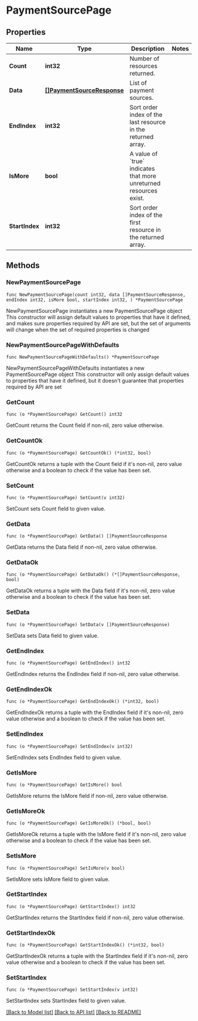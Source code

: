 # PaymentSourcePage

## Properties

Name | Type | Description | Notes
------------ | ------------- | ------------- | -------------
**Count** | **int32** | Number of resources returned. | 
**Data** | [**[]PaymentSourceResponse**](PaymentSourceResponse.md) | List of payment sources. | 
**EndIndex** | **int32** | Sort order index of the last resource in the returned array. | 
**IsMore** | **bool** | A value of &#x60;true&#x60; indicates that more unreturned resources exist. | 
**StartIndex** | **int32** | Sort order index of the first resource in the returned array. | 

## Methods

### NewPaymentSourcePage

`func NewPaymentSourcePage(count int32, data []PaymentSourceResponse, endIndex int32, isMore bool, startIndex int32, ) *PaymentSourcePage`

NewPaymentSourcePage instantiates a new PaymentSourcePage object
This constructor will assign default values to properties that have it defined,
and makes sure properties required by API are set, but the set of arguments
will change when the set of required properties is changed

### NewPaymentSourcePageWithDefaults

`func NewPaymentSourcePageWithDefaults() *PaymentSourcePage`

NewPaymentSourcePageWithDefaults instantiates a new PaymentSourcePage object
This constructor will only assign default values to properties that have it defined,
but it doesn't guarantee that properties required by API are set

### GetCount

`func (o *PaymentSourcePage) GetCount() int32`

GetCount returns the Count field if non-nil, zero value otherwise.

### GetCountOk

`func (o *PaymentSourcePage) GetCountOk() (*int32, bool)`

GetCountOk returns a tuple with the Count field if it's non-nil, zero value otherwise
and a boolean to check if the value has been set.

### SetCount

`func (o *PaymentSourcePage) SetCount(v int32)`

SetCount sets Count field to given value.


### GetData

`func (o *PaymentSourcePage) GetData() []PaymentSourceResponse`

GetData returns the Data field if non-nil, zero value otherwise.

### GetDataOk

`func (o *PaymentSourcePage) GetDataOk() (*[]PaymentSourceResponse, bool)`

GetDataOk returns a tuple with the Data field if it's non-nil, zero value otherwise
and a boolean to check if the value has been set.

### SetData

`func (o *PaymentSourcePage) SetData(v []PaymentSourceResponse)`

SetData sets Data field to given value.


### GetEndIndex

`func (o *PaymentSourcePage) GetEndIndex() int32`

GetEndIndex returns the EndIndex field if non-nil, zero value otherwise.

### GetEndIndexOk

`func (o *PaymentSourcePage) GetEndIndexOk() (*int32, bool)`

GetEndIndexOk returns a tuple with the EndIndex field if it's non-nil, zero value otherwise
and a boolean to check if the value has been set.

### SetEndIndex

`func (o *PaymentSourcePage) SetEndIndex(v int32)`

SetEndIndex sets EndIndex field to given value.


### GetIsMore

`func (o *PaymentSourcePage) GetIsMore() bool`

GetIsMore returns the IsMore field if non-nil, zero value otherwise.

### GetIsMoreOk

`func (o *PaymentSourcePage) GetIsMoreOk() (*bool, bool)`

GetIsMoreOk returns a tuple with the IsMore field if it's non-nil, zero value otherwise
and a boolean to check if the value has been set.

### SetIsMore

`func (o *PaymentSourcePage) SetIsMore(v bool)`

SetIsMore sets IsMore field to given value.


### GetStartIndex

`func (o *PaymentSourcePage) GetStartIndex() int32`

GetStartIndex returns the StartIndex field if non-nil, zero value otherwise.

### GetStartIndexOk

`func (o *PaymentSourcePage) GetStartIndexOk() (*int32, bool)`

GetStartIndexOk returns a tuple with the StartIndex field if it's non-nil, zero value otherwise
and a boolean to check if the value has been set.

### SetStartIndex

`func (o *PaymentSourcePage) SetStartIndex(v int32)`

SetStartIndex sets StartIndex field to given value.



[[Back to Model list]](../README.md#documentation-for-models) [[Back to API list]](../README.md#documentation-for-api-endpoints) [[Back to README]](../README.md)


